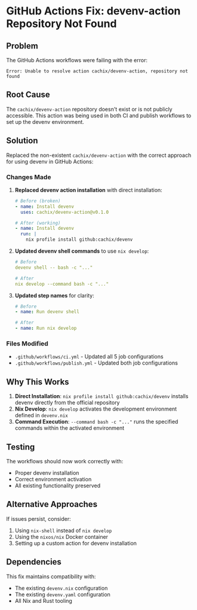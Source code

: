 # GitHub Actions Fix: devenv-action Repository Not Found

## Problem

The GitHub Actions workflows were failing with the error:
```
Error: Unable to resolve action cachix/devenv-action, repository not found
```

## Root Cause

The `cachix/devenv-action` repository doesn't exist or is not publicly accessible. This action was being used in both CI and publish workflows to set up the devenv environment.

## Solution

Replaced the non-existent `cachix/devenv-action` with the correct approach for using devenv in GitHub Actions:

### Changes Made

1. **Replaced devenv action installation** with direct installation:
   ```yaml
   # Before (broken)
   - name: Install devenv
     uses: cachix/devenv-action@v0.1.0

   # After (working)
   - name: Install devenv
     run: |
       nix profile install github:cachix/devenv
   ```

2. **Updated devenv shell commands** to use `nix develop`:
   ```yaml
   # Before
   devenv shell -- bash -c "..."

   # After
   nix develop --command bash -c "..."
   ```

3. **Updated step names** for clarity:
   ```yaml
   # Before
   - name: Run devenv shell

   # After
   - name: Run nix develop
   ```

### Files Modified

- `.github/workflows/ci.yml` - Updated all 5 job configurations
- `.github/workflows/publish.yml` - Updated both job configurations

## Why This Works

1. **Direct Installation**: `nix profile install github:cachix/devenv` installs devenv directly from the official repository
2. **Nix Develop**: `nix develop` activates the development environment defined in `devenv.nix`
3. **Command Execution**: `--command bash -c "..."` runs the specified commands within the activated environment

## Testing

The workflows should now work correctly with:
- Proper devenv installation
- Correct environment activation
- All existing functionality preserved

## Alternative Approaches

If issues persist, consider:
1. Using `nix-shell` instead of `nix develop`
2. Using the `nixos/nix` Docker container
3. Setting up a custom action for devenv installation

## Dependencies

This fix maintains compatibility with:
- The existing `devenv.nix` configuration
- The existing `devenv.yaml` configuration
- All Nix and Rust tooling